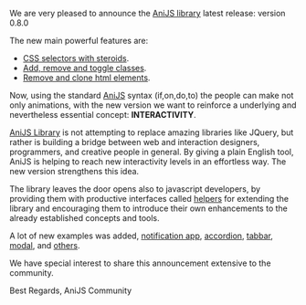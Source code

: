 We are very pleased to announce the [AniJS library](http://anijs.github.io/) latest release: version 0.8.0

The new main powerful features are:

- [CSS selectors with steroids](https://github.com/anijs/anijs/wiki/Selecting-html-elements).
- [Add, remove and toggle classes](https://github.com/anijs/anijs/wiki/Playing-with-CSS-classes).
- [Remove and clone html elements](https://github.com/anijs/anijs/wiki/Clone-and-remove).

Now, using the standard [AniJS](http://anijs.github.io/) syntax (if,on,do,to) the people can make not only animations, with the new version we want to reinforce a underlying and nevertheless essential concept: **INTERACTIVITY**. 

[AniJS Library](http://anijs.github.io/) is not attempting to replace amazing libraries like JQuery, but rather is building a bridge between web and interaction designers, programmers, and creative people in general. By giving a plain English tool, AniJS is helping to reach new interactivity levels in an effortless way. The new version strengthens this idea.

The library leaves the door opens also to javascript developers, by providing them with productive interfaces called [helpers](https://github.com/anijs/anijs/wiki/Clone-and-remove) for extending the library and encouraging them to introduce their own enhancements to the already established concepts and tools.

A lot of new examples was added, [notification app](http://codepen.io/darielnoel/full/EdueI/), [accordion](http://codepen.io/darielnoel/full/qvGEb/), [tabbar](http://codepen.io/darielnoel/full/uJLGb/), [modal](http://codepen.io/darielnoel/full/vpBhy/), and [others](http://anijs.github.io/#intro). 

We have special interest to share this announcement extensive to the community.

Best Regards, AniJS Community
